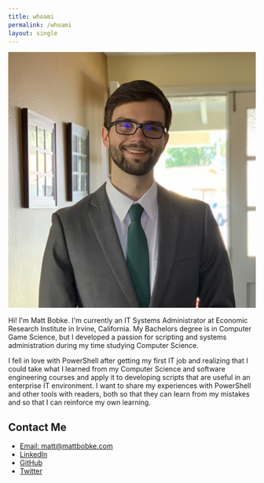 ```yaml
---
title: whoami
permalink: /whoami
layout: single
---
```

![It's me!](/images/IMG_0398.jpeg)

Hi! I'm Matt Bobke. I'm currently an IT Systems Administrator at Economic Research Institute in Irvine, California. My Bachelors degree is in Computer Game Science, but I developed a passion for scripting and systems administration during my time studying Computer Science.

I fell in love with PowerShell after getting my first IT job and realizing that I could take what I learned from my Computer Science and software engineering courses and apply it to developing scripts that are useful in an enterprise IT environment. I want to share my experiences with PowerShell and other tools with readers, both so that they can learn from my mistakes and so that I can reinforce my own learning.

## Contact Me

* [Email: matt@mattbobke.com](mailto:matt@mattbobke.com)
* [LinkedIn](https://www.linkedin.com/in/mattbobke/)
* [GitHub](https://github.com/mcbobke)
* [Twitter](https://twitter.com/MattBobke)
